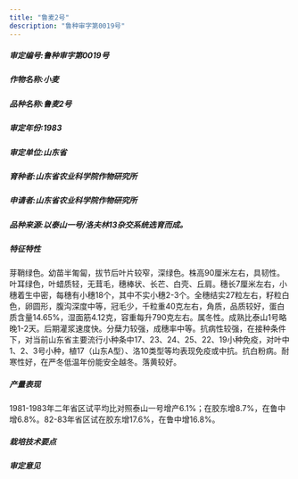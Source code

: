 ```yaml
---
title: "鲁麦2号"
description: "鲁种审字第0019号"
---
```

##### 审定编号:鲁种审字第0019号

##### 作物名称:小麦

##### 品种名称:鲁麦2号

##### 审定年份:1983

##### 审定单位:山东省

##### 育种者:山东省农业科学院作物研究所

##### 申请者:山东省农业科学院作物研究所

##### 品种来源:以泰山一号/洛夫林13杂交系统选育而成。

##### 特征特性
芽鞘绿色。幼苗半匍匐，拔节后叶片较窄，深绿色。株高90厘米左右，具韧性。叶耳绿色，叶蜡质轻，无茸毛，穗棒状、长芒、白壳、丘肩。穗长7厘米左右，小穗着生中密，每穗有小穗18个，其中不实小穗2-3个。全穗结实27粒左右，籽粒白色，卵圆形，腹沟深度中等，冠毛少，千粒重40克左右，角质，品质较好，蛋白质含量14.65%，湿面筋4.12克，容重每升790克左右。属冬性。成熟比泰山1号略晚1-2天。后期灌浆速度快。分蘖力较强，成穗率中等。抗病性较强，在接种条件下，对当前山东省主要流行小种条中17、23、24、25、22、19小种免疫，对叶中1、2、3号小种，植17（山东A型）、洛10类型等均表现免疫或中抗。抗白粉病。耐寒性好，在严冬低温年份能安全越冬。落黄较好。

##### 产量表现
1981-1983年二年省区试平均比对照泰山一号增产6.1%；在胶东增8.7%，在鲁中增6.8%。82-83年省区试在胶东增17.6%，在鲁中增16.8%。

##### 栽培技术要点


##### 审定意见

